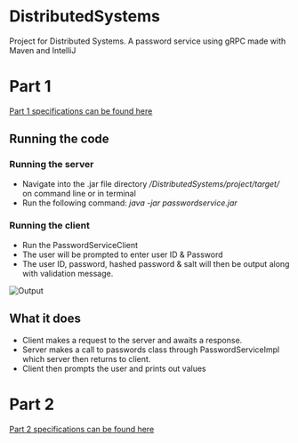 # DistributedSystems
Project for Distributed Systems. A password service using gRPC made with Maven and IntelliJ

# Part 1
[Part 1 specifications can be found here](https://learnonline.gmit.ie/pluginfile.php/119965/mod_assign/intro/Project2019_Part1.pdf)
## Running the code
### Running the server
* Navigate into the .jar file directory */DistributedSystems/project/target/* on command line or in terminal <br /> 
* Run the following command: *java -jar passwordservice.jar*

### Running the client
* Run the PasswordServiceClient <br />
* The user will be prompted to enter user ID & Password <br />
* The user ID, password, hashed password & salt will then be output along with validation message.<br />

![Output](https://github.com/kodama96/DistributedSystems/blob/master/READMEimage/Screen%20Shot%202019-10-31%20at%2014.24.00.png)

## What it does
* Client makes a request to the server and awaits a response.
* Server makes a call to passwords class through PasswordServiceImpl which server then returns to client.
* Client then prompts the user and prints out values


# Part 2
[Part 2 specifications can be found here](https://learnonline.gmit.ie/pluginfile.php/130649/mod_assign/intro/Project2019_Part2.pdf)
